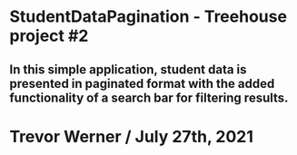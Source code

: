 # StudentDataPagination - Treehouse project #2

## In this simple application, student data is presented in paginated format with the added functionality of a search bar for filtering results.

# Trevor Werner / July 27th, 2021